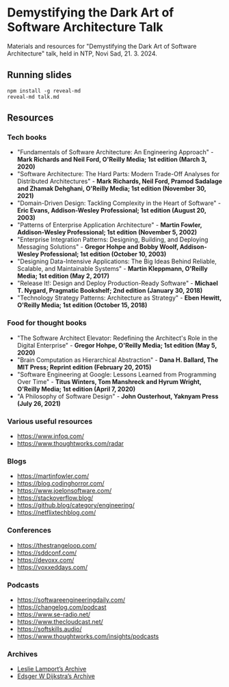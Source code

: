 # Demystifying the Dark Art of Software Architecture Talk

Materials and resources for "Demystifying the Dark Art of Software Architecture" talk, held in NTP, Novi Sad, 21. 3. 2024.

## Running slides

```console
npm install -g reveal-md
reveal-md talk.md
```

## Resources

### Tech books

- "Fundamentals of Software Architecture: An Engineering Approach" - **Mark Richards and Neil Ford, O'Reilly Media; 1st edition (March 3, 2020)**
- "Software Architecture: The Hard Parts: Modern Trade-Off Analyses for Distributed Architectures" - **Mark Richards, Neil Ford, Pramod Sadalage and Zhamak Dehghani, O'Reilly Media; 1st edition (November 30, 2021)**
- "Domain-Driven Design: Tackling Complexity in the Heart of Software" - **Eric Evans, Addison-Wesley Professional; 1st edition (August 20, 2003)**
- "Patterns of Enterprise Application Architecture" - **Martin Fowler, Addison-Wesley Professional; 1st edition (November 5, 2002)**
- "Enterprise Integration Patterns: Designing, Building, and Deploying Messaging Solutions" - **Gregor Hohpe and Bobby Woolf, Addison-Wesley Professional; 1st edition (October 10, 2003)**
- "Designing Data-Intensive Applications: The Big Ideas Behind Reliable, Scalable, and Maintainable Systems" - **Martin Kleppmann, O'Reilly Media; 1st edition (May 2, 2017)**
- "Release It!: Design and Deploy Production-Ready Software" - **Michael T. Nygard, Pragmatic Bookshelf; 2nd edition (January 30, 2018)**
- "Technology Strategy Patterns: Architecture as Strategy" - **Eben Hewitt, O'Reilly Media; 1st edition (October 15, 2018)**


### Food for thought books
- "The Software Architect Elevator: Redefining the Architect's Role in the Digital Enterprise" - **Gregor Hohpe, O'Reilly Media; 1st edition (May 5, 2020)**
- "Brain Computation as Hierarchical Abstraction" - **Dana H. Ballard, The MIT Press; Reprint edition (February 20, 2015)**
- "Software Engineering at Google: Lessons Learned from Programming Over Time" - **Titus Winters, Tom Manshreck and Hyrum Wright, O'Reilly Media; 1st edition (April 7, 2020)**
- "A Philosophy of Software Design" - **John Ousterhout, Yaknyam Press (July 26, 2021)**

### Various useful resources
- https://www.infoq.com/
- https://www.thoughtworks.com/radar

### Blogs

- https://martinfowler.com/
- https://blog.codinghorror.com/
- https://www.joelonsoftware.com/
- https://stackoverflow.blog/
- https://github.blog/category/engineering/
- https://netflixtechblog.com/

### Conferences
- https://thestrangeloop.com/
- https://sddconf.com/
- https://devoxx.com/
- https://voxxeddays.com/

### Podcasts

- https://softwareengineeringdaily.com/
- https://changelog.com/podcast
- https://www.se-radio.net/
- https://www.thecloudcast.net/
- https://softskills.audio/
- https://www.thoughtworks.com/insights/podcasts

### Archives
- [Leslie Lamport’s Archive](http://research.microsoft.com/users/lamport/pubs/pubs.html)
- [Edsger W Dijkstra’s Archive](https://www.cs.utexas.edu/~EWD/welcome.html)
